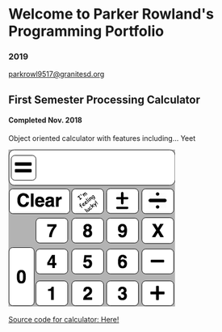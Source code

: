 # Welcome to Parker Rowland's Programming Portfolio
### 2019

parkrowl9517@granitesd.org

## First Semester Processing Calculator
#### Completed Nov. 2018
Object oriented calculator with features including... Yeet

![Calculator](https://github.com/prowland3/ProgrammingPortfolio2019/blob/master/images/CalculatorPlan.png?raw=true)

[Source code for calculator: Here!](https://github.com/prowland3/ProgrammingPortfolio2019/tree/master/Calculator)
